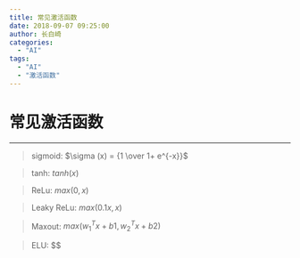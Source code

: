 ```yaml
---
title: 常见激活函数
date: 2018-09-07 09:25:00
author: 长白崎
categories:
  - "AI"
tags:
  - "AI"
  - "激活函数"
---
```




# 常见激活函数

---

> sigmoid: $\sigma (x) =  {1 \over 1+ e^{-x}}$



> tanh: $tanh(x)$



> ReLu: $max(0,x)$



> Leaky ReLu: $max(0.1x,x)$



> Maxout: $max(w^T_1 x + b1, w^T _2 x + b2)$



> ELU: $$